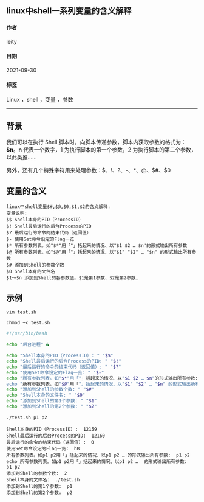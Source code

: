 
[@id]: 20210930-01.md
[@title]: linux中shell一系列变量的含义解释
[@location]: docs/linux/20210930-01.md
[@author]: leity
[@date]: 2021-09-30

## linux中shell一系列变量的含义解释

#### 作者

leity

#### 日期

2021-09-30

#### 标签

Linux ，shell ，变量 ，参数

------

## 背景

我们可以在执行 Shell 脚本时，向脚本传递参数，脚本内获取参数的格式为：**$n**。**n** 代表一个数字，1 为执行脚本的第一个参数，2 为执行脚本的第二个参数，以此类推……

另外，还有几个特殊字符用来处理参数：$$、$!、$?、$-、$*、$@、$#、$0

## 变量的含义

```text
linux中shell变量$#,$@,$0,$1,$2的含义解释: 
变量说明: 
$$ Shell本身的PID（ProcessID）
$! Shell最后运行的后台Process的PID
$? 最后运行的命令的结束代码（返回值）
$- 使用Set命令设定的Flag一览
$* 所有参数列表。如"$*"用「"」括起来的情况、以"$1 $2 … $n"的形式输出所有参数
$@ 所有参数列表。如"$@"用「"」括起来的情况、以"$1" "$2" … "$n" 的形式输出所有参数
$# 添加到Shell的参数个数
$0 Shell本身的文件名
$1～$n 添加到Shell的各参数值。$1是第1参数、$2是第2参数…
```

## 示例

`vim test.sh`

`chmod +x test.sh`

```bash
#!/usr/bin/bash

echo "后台进程" &

echo "Shell本身的PID（ProcessID）: " "$$"
echo "Shell最后运行的后台Process的PID: " "$!"
echo "最后运行的命令的结束代码（返回值）: " "$?"
echo "使用Set命令设定的Flag一览: " "$-"
echo "所有参数列表。如"$*"用「"」括起来的情况、以"$1 $2 … $n"的形式输出所有参数: " "$*"
echo "所有参数列表。如"$@"用「"」括起来的情况、以"$1" "$2" … "$n" 的形式输出所有参数: " "$@"
echo "添加到Shell的参数个数: " "$#"
echo "Shell本身的文件名: " "$0"
echo "添加到Shell的第1个参数: " "$1"
echo "添加到Shell的第2个参数: " "$2"
```

`./test.sh p1 p2`

```text
Shell本身的PID（ProcessID）:  12159
Shell最后运行的后台Process的PID:  12160
最后运行的命令的结束代码（返回值）:  0
使用Set命令设定的Flag一览:  hB
所有参数列表。如p1 p2用「」括起来的情况、以p1 p2 … 的形式输出所有参数:  p1 p2
echo 所有参数列表。如p1 p2用「」括起来的情况、以p1 p2 …  的形式输出所有参数:  p1 p2
添加到Shell的参数个数:  2
Shell本身的文件名:  ./test.sh
添加到Shell的第1个参数:  p1
添加到Shell的第2个参数:  p2
```